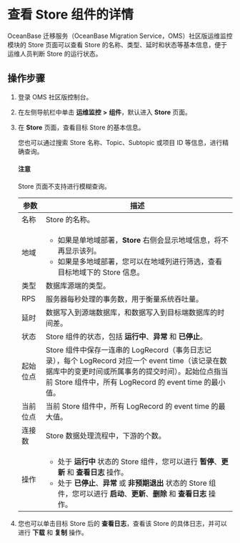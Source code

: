 # 查看 Store 组件的详情

OceanBase 迁移服务（OceanBase Migration Service，OMS）社区版运维监控模块的 Store 页面可以查看 Store 的名称、类型、延时和状态等基本信息，便于运维人员判断 Store 的运行状态。

## 操作步骤

1. 登录 OMS 社区版控制台。

2. 在左侧导航栏中单击 **运维监控** **\>** **组件**，默认进入 **Store** 页面。

3. 在 **Store** 页面，查看目标 Store 的基本信息。

   您也可以通过搜索 Store 名称、Topic、Subtopic 或项目 ID 等信息，进行精确查询。

    <main id="notice" type='notice'>
    <h4>注意</h4>
    <p>Store 页面不支持进行模糊查询。</p>
    </main>

   |   **参数**   |                                                                                   **描述**                                                                                   |
   |------------|----------------------------------------------------------------------------------------------------------------------------------------------------------------------------|
   | 名称         | Store 的名称。                                                                                                                                                                 |
   | 地域         |<ul><li>如果是单地域部署，**Store** 右侧会显示地域信息，将不再显示该列。   <li> 如果是多地域部署，您可以在地域列进行筛选，查看目标地域下的 Store 信息。</ul>    |
   | 类型         | 数据库源端的类型。                                                                                                                                                                  |
   | RPS        | 服务器每秒处理的事务数，用于衡量系统吞吐量。                                                                                                                                                     |
   | 延时         | 数据写入到源端数据库，和数据写入到目标端数据库的时间差。                                                                                                                                               |
   | 状态         | Store 组件的状态，包括 **运行中**、**异常** 和 **已停止**。                                                                                                                                |
   | 起始位点  |  Store 组件中保存一连串的 LogRecord（事务日志记录），每个 LogRecord 对应一个 event time（该记录在数据库中的变更时间或所属事务的提交时间）。起始位点指当前 Store 组件中，所有 LogRecord 的 event time 的最小值。                                                                                   |
   | 当前位点  | 当前 Store 组件中，所有 LogRecord 的 event time 的最大值。   |
   | 连接数        | Store 数据处理流程中，下游的个数。                                                                                                                                                       |
   | 操作   |  <ul><li>处于 **运行中** 状态的 Store 组件，您可以进行 **暂停**、**更新** 和 **查看日志** 操作。<li>处于 **已停止**、**异常** 或 **非预期退出** 状态的 Store 组件，您可以进行 **启动**、**更新**、**删除** 和 **查看日志** 操作。</ul>|

4. 您也可以单击目标 Store 后的 **查看日志**，查看该 Store 的具体日志，并可以进行 **下载** 和 **复制** 操作。
